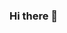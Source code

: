 ### Hi there 👋

<!--
**Hamilton122002/Hamilton122002** is a ✨ _special_ ✨ repository because its `README.md` (this file) appears on your GitHub profile.

<br>
Hello, I am Manav!
<br>
